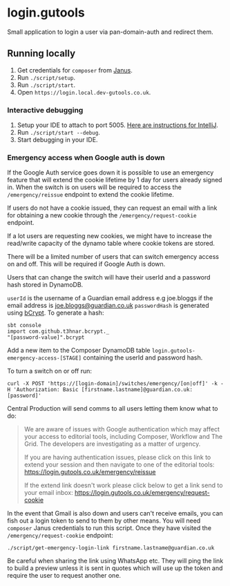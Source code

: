 # login.gutools

Small application to login a user via pan-domain-auth and redirect them.

## Running locally
1. Get credentials for `composer` from [Janus](https://janus.gutools.co.uk/multi-credentials?&permissionIds=composer-dev&tzOffset=1).
1. Run `./script/setup`.
1. Run `./script/start`.
1. Open `https://login.local.dev-gutools.co.uk`.

### Interactive debugging
1. Setup your IDE to attach to port 5005. [Here are instructions for IntelliJ](https://www.jetbrains.com/help/idea/run-debug-configuration-remote-debug.html#1).
2. Run `./script/start --debug`.
3. Start debugging in your IDE.

### Emergency access when Google auth is down

If the Google Auth service goes down it is possible to use an emergency feature that will extend the cookie lifetime by 1 day for users already signed in. When the switch is on users will be required to access the `/emergency/reissue` endpoint to extend the cookie lifetime.

If users do not have a cookie issued, they can request an email with a link for obtaining a new cookie through the `/emergency/request-cookie` endpoint.

If a lot users are requesting new cookies, we might have to increase the read/write capacity of the dynamo table where cookie tokens are stored.

There will be a limited number of users that can switch emergency access on and off. This will be required if Google Auth
is down.

Users that can change the switch will have their userId and a password hash stored in DynamoDB.

`userId` is the username of a Guardian email address e.g joe.bloggs if the email address is joe.bloggs@guardian.co.uk
`passwordHash` is generated using [bCrypt](https://github.com/t3hnar/scala-bcrypt). To generate a hash:
```
sbt console
import com.github.t3hnar.bcrypt._
"[password-value]".bcrypt
```
Add a new item to the Composer DynamoDB table `login.gutools-emergency-access-[STAGE]` containing the userId and password hash.

To turn a switch on or off run:
```
curl -X POST 'https://[login-domain]/switches/emergency/[on|off]' -k -H 'Authorization: Basic [firstname.lastname]@guardian.co.uk:[password]'
```

Central Production will send comms to all users letting them know what to do:

> We are aware of issues with Google authentication which may affect your access to editorial tools, including Composer, Workflow and The Grid. 
> The developers are investigating as a matter of urgency.
> 
> If you are having authentication issues, please click on this link to extend your session and then navigate to one of the editorial tools:
>   https://login.gutools.co.uk/emergency/reissue
>   
> If the extend link doesn't work please click below to get a link send to your email inbox:
>   https://login.gutools.co.uk/emergency/request-cookie

In the event that Gmail is also down and users can't receive emails, you can fish out a login token to send to them by other means.
You will need `composer` Janus credentials to run this script. Once they have visited the `/emergency/request-cookie` endpoint:

```
./script/get-emergency-login-link firstname.lastname@guardian.co.uk
```

Be careful when sharing the link using WhatsApp etc. They will ping the link to build a preview unless it is sent in
quotes which will use up the token and require the user to request another one.
